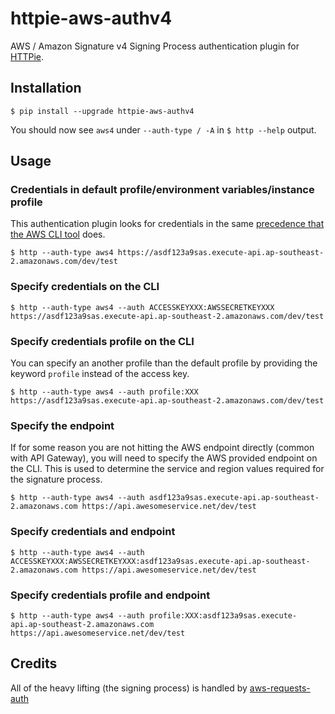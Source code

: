# httpie-aws-authv4
AWS / Amazon Signature v4 Signing Process authentication plugin for [HTTPie](https://httpie.org/).

## Installation

```
$ pip install --upgrade httpie-aws-authv4
```

You should now see `aws4` under `--auth-type / -A` in `$ http --help` output.

## Usage

### Credentials in default profile/environment variables/instance profile
This authentication plugin looks for credentials in the same [precedence that the AWS CLI tool](http://docs.aws.amazon.com/cli/latest/userguide/cli-chap-getting-started.html#config-settings-and-precedence) does.

```
$ http --auth-type aws4 https://asdf123a9sas.execute-api.ap-southeast-2.amazonaws.com/dev/test 
```

### Specify credentials on the CLI

```
$ http --auth-type aws4 --auth ACCESSKEYXXX:AWSSECRETKEYXXX https://asdf123a9sas.execute-api.ap-southeast-2.amazonaws.com/dev/test 
```

### Specify credentials profile on the CLI
You can specify an another profile than the default profile by providing the keyword `profile` instead of the access key.

```
$ http --auth-type aws4 --auth profile:XXX https://asdf123a9sas.execute-api.ap-southeast-2.amazonaws.com/dev/test 
```

### Specify the endpoint
If for some reason you are not hitting the AWS endpoint directly (common with API Gateway), you will need to specify the AWS provided endpoint on the CLI.  This is used to determine the service and region values required for the signature process.

```
$ http --auth-type aws4 --auth asdf123a9sas.execute-api.ap-southeast-2.amazonaws.com https://api.awesomeservice.net/dev/test 
```

### Specify credentials and endpoint

```
$ http --auth-type aws4 --auth ACCESSKEYXXX:AWSSECRETKEYXXX:asdf123a9sas.execute-api.ap-southeast-2.amazonaws.com https://api.awesomeservice.net/dev/test 
```

### Specify credentials profile and endpoint

```
$ http --auth-type aws4 --auth profile:XXX:asdf123a9sas.execute-api.ap-southeast-2.amazonaws.com https://api.awesomeservice.net/dev/test 
```

## Credits

All of the heavy lifting (the signing process) is handled by [aws-requests-auth](https://github.com/DavidMuller/aws-requests-auth)
